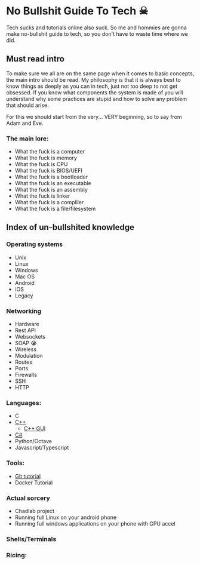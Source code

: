 # No Bullshit Guide To Tech ☠

Tech sucks and tutorials online also suck. So me and hommies are gonna make no-bullshit guide to tech, so you don't have to waste time where we did.

## Must read intro

To make sure we all are on the same page when it comes to basic concepts, the main intro should be read. My philosophy is that it is always best to know things as deeply as you can in tech, just not too deep to not get obsessed. If you know what components the system is made of you will understand why some practices are stupid and how to solve any problem that should arise.

For this we should start from the very... VERY beginning, so to say from Adam and Eve.

### The main lore:

* What the fuck is a computer
* What the fuck is memory
* What the fuck is CPU
* What the fuck is BIOS/UEFI
* What the fuck is a bootloader
* What the fuck is an executable
* What the fuck is an assembly
* What the fuck is linker
* What the fuck is a compliler
* What the fuck is a file/filesystem

## Index of un-bullshited knowledge

### Operating systems

* Unix
* Linux
* Windows
* Mac OS
* Android
* iOS
* Legacy

### Networking

* Hardware
* Rest API
* Websockets
* SOAP 😭
* Wireless
* Modulation
* Routes
* Ports
* Firewalls
* SSH
* HTTP

### Languages:

* C
* [C++](https://github.com/raynoxu1337/no-bullshit-guide-to-tech/blob/main/Cpp/MAIN.md)
  * [C++ GUI]((https://github.com/raynoxu1337/no-bullshit-guide-to-tech/blob/main/Cpp/guis.md))
* [C#](https://github.com/raynoxu1337/no-bullshit-guide-to-tech/blob/main/CSharp/MAIN.md)
* Python/Octave
* Javascript/Typescript

### Tools:

* [Git tutorial](https://github.com/raynoxu1337/no-bullshit-guide-to-tech/blob/main/GIT/MAIN.md)
* Docker Tutorial

### Actual sorcery

* Chadlab project
* Running full Linux on your android phone
* Running full windows applications on your phone with GPU accel

### Shells/Terminals

### Ricing:
